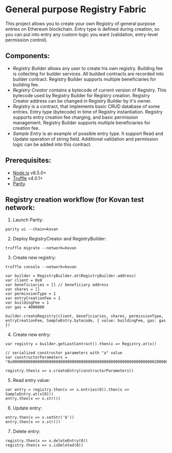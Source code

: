 # General purpose Registry Fabric

This project allows you to create your own Registry of general purpose entries on Ethereum blockchain.
Entry type is defined during creation, so you can put into entry any custom logic you want (validation, entry-level permission control).

## Components:
- _Registry Builder_ allows any user to create his own registry. Building fee is collecting for builder services. All builded contracts are recorded into builder contract. Registry Builder supports multiple beneficiaries for building fee.
- _Registry Creator_ contains a bytecode of current version of Registry. This bytecode used by Registry Builder for Registry creation. Registry Creator address can be changed in Registry Builder by it's owner.
- _Registry_ is a contract, that implements basic CRUD database of some entries. Entry type (bytecode) in time of Registry instantiation. Registry supports entry creation fee charging, and basic permission management. Registry Builder supports multiple beneficiaries for creation fee.
- _Sample Entry_ is an example of possible entry type. It support Read and Update operation of string field.
Additional validation and permission logic can be added into this contract.

## Prerequisites:

- [Node.js](https://nodejs.org/en/download/) v8.5.0+
- [Truffle](http://truffleframework.com/) v4.0.1+
- [Parity](https://www.parity.io/)

## Registry creation workflow (for Kovan test network:

1. Launch Parity:
```
parity ui --chain=kovan
```

2. Deploy RegistryCreator and RegistryBuilder:
```
truffle migrate --network=kovan
```

3. Create new registry:
```
truffle console --network=kovan

var builder = RegistryBuilder.at(RegistryBuilder.address)
var client = 0x0
var beneficiaries = [] // beneficiary address
var shares = []
var permissionType = 1
var entryCreationFee = 1
var buildingFee = 1
var gas = 4000000

builder.createRegistry(client, beneficiaries, shares, permissionType, entryCreationFee, SampleEntry.bytecode, { value: buildingFee, gas: gas })
```

4. Create new entry:
```
var registry = builder.getLastContract().then(x => Registry.at(x))

// serialized constructor parameters with "a" value
var constructorParameters = "0x000000000000000000000000000000000000000000000000000000000000002000000000000000000000000000000000000000000000000000000000000000016100000000000000000000000000000000000000000000000000000000000000"

registry.then(x => x.createEntry(constructorParameters))
```

5. Read entry value:
```
var entry = registry.then(x => x.entries(0)).then(x => SampleEntry.at(x[0]))
entry.then(x => x.str())
```

6. Update entry:
```
entry.then(x => x.setStr('b'))
entry.then(x => x.str())
```

7. Delete entry:
```
registry.then(x => x.deleteEntry(0))
registry.then(x => x.isDeleted(0))
```

